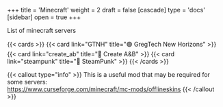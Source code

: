 +++
title = 'Minecraft'
weight = 2
draft = false
[cascade]
	type = 'docs'
[sidebar]
	open = true
+++

List of minecraft servers


{{< cards >}}
  {{< card link="GTNH" title="🟢 GregTech New Horizons" >}}
  {{< card link="create_ab" title="🔴 Create A&B" >}}
  {{< card link="steampunk" title="🔴 SteamPunk" >}}
{{< /cards >}}


{{< callout type="info" >}}
This is a useful mod that may be required for some servers:\
https://www.curseforge.com/minecraft/mc-mods/offlineskins
{{< /callout >}}


